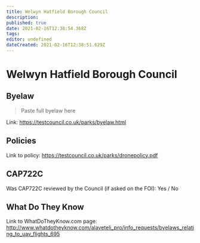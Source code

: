 ```yaml
---
title: Welwyn Hatfield Borough Council
description: 
published: true
date: 2021-02-16T12:38:54.368Z
tags: 
editor: undefined
dateCreated: 2021-02-16T12:38:51.629Z
---
```


# Welwyn Hatfield Borough Council


## Byelaw
> Paste full byelaw here

Link:
https://testcouncil.co.uk/parks/byelaw.html

## Policies
Link to policy:
https://testcouncil.co.uk/parks/dronepolicy.pdf

## CAP722C

Was CAP722C reviewed by the Council (if asked on the FOI): Yes / No

## What Do They Know

Link to WhatDoTheyKnow.com page:
http://www.whatdotheyknow.com/alaveteli_pro/info_requests/byelaws_relating_to_uav_flights_695


